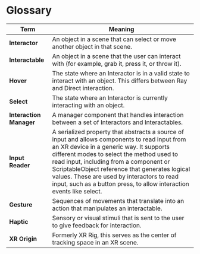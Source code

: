 # Glossary

| Term | Meaning |
|---|---|
| **Interactor** | An object in a scene that can select or move another object in that scene. |
| **Interactable** | An object in a scene that the user can interact with (for example, grab it, press it, or throw it). |
| **Hover** | The state where an Interactor is in a valid state to interact with an object. This differs between Ray and Direct interaction.|
| **Select** | The state where an Interactor is currently interacting with an object. |
| **Interaction Manager** | A manager component that handles interaction between a set of Interactors and Interactables. |
| **Input Reader** | A serialized property that abstracts a source of input and allows components to read input from an XR device in a generic way. It supports different modes to select the method used to read input, including from a component or ScriptableObject reference that generates logical values. These are used by interactors to read input, such as a button press, to allow interaction events like select. |
| **Gesture** | Sequences of movements that translate into an action that manipulates an interactable. |
| **Haptic** | Sensory or visual stimuli that is sent to the user to give feedback for interaction. |
| **XR Origin** | Formerly XR Rig, this serves as the center of tracking space in an XR scene. |